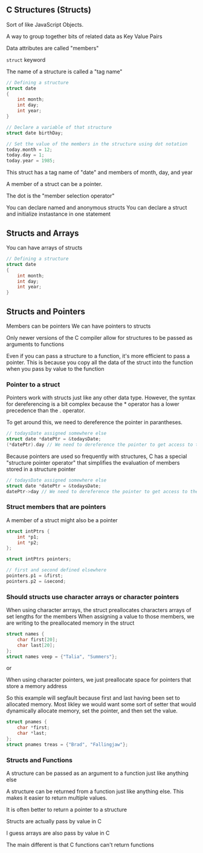 ## C Structures (Structs)

Sort of like JavaScript Objects.

A way to group together bits of related data as Key Value Pairs

Data attributes are called "members"

`struct` keyword

The name of a structure is called a "tag name"

```c
// Defining a structure
struct date
{
    int month;
    int day;
    int year;
}

// Declare a variable of that structure
struct date birthDay;

// Set the value of the members in the structure using dot notation
today.month = 12;
today.day = 1;
today.year = 1985;
```

This struct has a tag name of "date" and members of month, day, and year

A member of a struct can be a pointer.

The dot is the "member selection operator"

You can declare named and anonymous structs
You can declare a struct and initialize instastance in one statement

## Structs and Arrays

You can have arrays of structs

```c
// Defining a structure
struct date
{
    int month;
    int day;
    int year;
}

```

## Structs and Pointers

Members can be pointers
We can have pointers to structs

Only newer versions of the C compiler allow for structures to be passed as arguments to functions

Even if you can pass a structure to a function, it's more efficient to pass a pointer. This is because you copy all the data of the struct into the function when you pass by value to the function

### Pointer to a struct

Pointers work with structs just like any other data type. However, the syntax for dereferencing is a bit complex because the \* operator has a lower precedence than the \. operator.

To get around this, we need to dereference the pointer in parantheses.

```c
// todaysDate assigned somewhere else
struct date *datePtr = &todaysDate;
(*datePtr).day // We need to dereference the pointer to get access to the member. Paranthesis are neccesary!
```

Because pointers are used so frequently with structures, C has a special "structure pointer operator" that simplifies the evaluation of members stored in a structure pointer

```c
// todaysDate assigned somewhere else
struct date *datePtr = &todaysDate;
datePtr->day // We need to dereference the pointer to get access to the member. Paranthesis are neccesary!
```

### Struct members that are pointers

A member of a struct might also be a pointer

```c
struct intPtrs {
    int *p1;
    int *p2;
};

struct intPtrs pointers;

// first and second defined elsewhere
pointers.p1 = &first;
pointers.p2 = &second;
```

### Should structs use character arrays or character pointers

When using character arrrays, the struct preallocates characters arrays of set lengths for the members
When assigning a value to those members, we are writing to the preallocated memory in the struct

```c
struct names {
    char first[20];
    char last[20];
};
struct names veep = {"Talia", "Summers"};
```

or

When using character pointers, we just preallocate space for pointers that store a memory address

So this example will segfault because first and last having been set to allocated memory. Most likley we would want some sort of setter that would dynamically allocate memory, set the pointer, and then set the value.

```c
struct pnames {
    char *first;
    char *last;
};
struct pnames treas = {"Brad", "Fallingjaw"};
```

### Structs and Functions

A structure can be passed as an argument to a function just like anything else

A structure can be returned from a function just like anything else. This makes it easier to return multiple values.

It is often better to return a pointer to a structure

Structs are actually pass by value in C

I guess arrays are also pass by value in C

The main different is that C functions can't return functions

